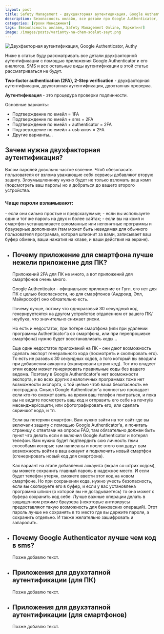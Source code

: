 ```yaml
---
layout: post
title: Safety Management - двухфакторная аутентификация, Google Authenticator, Authy, и другие аналоги
description: Безопасность онлайн, все детали про Google Authenticator, Authy, и другие аналоги.
categories: [Уроки Менеджмент]
tags: [Безопасность онлайн, Safety Management Online, Маркетинг]
image: /images/posts/varianty-na-chem-sdelat-sayt.png
---
```

<img src="{{ site.baseurl }}/images/posts/varianty-na-chem-sdelat-sayt.png" alt="Двухфакторная аутентификация, Google Authenticator, Authy" title="Пост про то как пользоваться Google Authenticator, Authy и другими">

Ниже в статье буду рассматривать все детали двухфакторной аутентификации с помощью приложения Google Authenticator и его аналогов. SMS и все остальные виды аутентификации в этой статье рассматриваться не будут.

<b>Two-factor authentication (2FA), 2-Step verification</b> - двухфакторная аутентификация, двухэтапная аутентификация, двоэтапная проверка.

<b>Аутентификация</b> - это процедура проверки подлинности.

Основные варианты:
- Подтверждение по емейл = 1FA
- Подтверждение по емейл + sms = 2FA
- Подтверждение по емейл + authenticator = 2FA
- Подтверждение по емейл + usb ключ = 2FA
- Другие варианты...


<h2>Зачем нужна двухфакторная аутентификация?</h2>

Взлом паролей довольно частое явление. Чтоб обезопасить пользователя от взлома уважающие себя сервисы добавляют вторую защиту. Злоумышленнику нужно будет не только взломать ваш комп (подсмотреть ваш пароль) но и добраться до вашего второго устройства.

<h3>Чаще пароли взламывают:</h3>
- если они сильно простые и предсказуемые;
- если вы используете один и тот же пароль на двух и более сайтах;
- если вы на комп и смартфон устанавливаете взломанные или непонятные программы и браузерные дополнения (там может быть невидимая для обычного пользователя программа, которая шпионит за вами, записывает ваш буфер обмена, ваши нажатия на клаве, и ваши действия на экране). 

<!-- accordion -->
<ul class="accordion">
	<li class="accordion-li">
			<a class="accordion-a"><h2>Почему приложение для смартфона лучше нежели приложение для ПК?</h2></a>
		<div class="accordion-content">
<p>
Приложений 2FA для ПК не много, а вот приложений для смартфонов очень много. 
</p><p>
Google Authenticator - официальное приложение от Гугл, его нет для ПК с целью безопасности, но для смарфтонов (Андроид, Эпл, Майкрософт) оно обязательно есть.
</p><p>
Почему лучше, потому что одноразовый 30 секундный код генерируетсятся на другом устройстве отдаленном от вашего ПК/ноубука, что значительно снижает риски. 
</p><p>
Но есть и недостаток, при потере смартфона (или при удалении программы Authenticator'а со смартфона, или при перепрошивке смартфона) нужно будет восстанавливать коды...
</p><p>
Еще один недостаток приложений на ПК - они дают возможность сделать экспорт генерального кода (посмотреть и скопировать его). То есть не разовых 30 секундных кодов, а того который вы вводили при добавлении аккаунта (сканировали штрих код). Тот кто владеет этим кодом может генерировать правильные коды без вашего ведома. Поэтому в Google Authenticator'е нет возможности экспорта, и во всех других аналогичных программах тоже нет возможности экспорта, с той целью чтоб ваша безопасность не пострадала. Смысл Google Authenticator'а полностью пропадает если кто-то сможет взять на время ваш телефон поиграться, и пока вы не видите посмотреть ваш код и отправить его себе на почту/в месенджер/соцети, или сфотографировать его, или сделать скриншот кода, и тп.
</p><p>
Если вы потеряли смартфон. Вам нужно зайти на тот сайт где вы включали защиту с помощью Google Authenticator'а, и почитать страницу с ответами на опросы FAQ, там обязательно должен быть пункт что делать если я включил Google Authenticator и потерял телефон. Вам нужно будет подтвердить сою личность теми способами которые там написаны и после этого они дадут вам возможность войти в ваш аккаунт и подключить новый смартфон (сгенерировать новый код для смартфона).
</p><p>
Как вариант на этапе добавления аккаунта (экран со штрих кодом), вы можете сохранить главный пароль в надежное место. И если будет телефон утерян, сможете ввести этот код на новом смартфоне. Но при сохранении кода, нужно учесть безопасность, если вы скопируете его в буфер, и если у вас установлена программа шпион (о которой вы не догадываетесь) то она может с буфера сохранить код себе. Лучше важные операции делать в защищенном режиме браузера (некоторые антивирусы предоставляют такую возможность для банковских операций). Этот пароль лучше не сохранять в то место где вы держите пароли, а сохранить отдельно. И также желательно зашифровать и запаролить. 
</p>
		</div>
	</li>
	<li class="accordion-li">
		<a class="accordion-a"><h2>Почему Google Authenticator лучше чем код в sms?</h2></a>
		<div class="accordion-content">
		Позже добавлю текст.
		</div>
	</li>	
	<li class="accordion-li">
		<a class="accordion-a"><h2>Приложения для двухэтапной аутентификации (для ПК)</h2></a>
		<div class="accordion-content">
		Позже добавлю текст.
		</div>
	</li>
	<li class="accordion-li">
		<a class="accordion-a"><h2>Приложения для двухэтапной аутентификации (для смартфонов)</h2></a>
		<div class="accordion-content">
		Позже добавлю текст.
		</div>
	</li>
  

<!--
	<li class="accordion-li">
		<a class="accordion-a">Dolor sit Amet</a>
		<div class="accordion-content">
		<p></p>
		</div>
	</li>
	<li class="accordion-li">
		<a class="accordion-a">Dolor sit Amet</a>
		<div class="accordion-content">
		<p></p>
		</div>
	</li>
-->

</ul> <!-- / accordion -->
